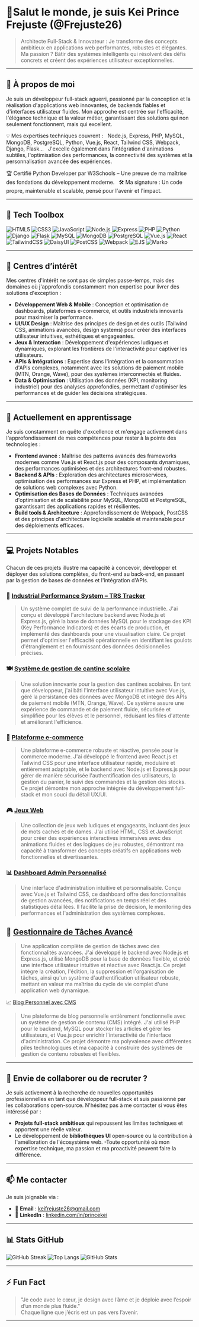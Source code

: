 # 👋Salut le monde, je suis Kei Prince Frejuste (@Frejuste26)

> Architecte Full-Stack & Innovateur : Je transforme des concepts ambitieux en applications web performantes, robustes et élégantes. Ma passion ? Bâtir des systèmes intelligents qui résolvent des défis concrets et créent des expériences utilisateur exceptionnelles.

---

## 🚀 À propos de moi

Je suis un développeur full-stack aguerri, passionné par la conception et la réalisation d'applications web innovantes, de backends fiables et d'interfaces utilisateur fluides. Mon approche est centrée sur l'efficacité, l'élégance technique et la valeur métier, garantissant des solutions qui non seulement fonctionnent, mais qui excellent.

💡 Mes expertises techniques couvrent :  
Node.js, Express, PHP, MySQL, MongoDB, PostgreSQL, Python, Vue.js, React, Tailwind CSS, Webpack, Django, Flask...  
J'excelle également dans l'intégration d'animations subtiles, l'optimisation des performances, la connectivité des systèmes et la personnalisation avancée des expériences.

🏆 Certifié Python Developer par W3Schools – Une preuve de ma maîtrise des fondations du développement moderne.  
🛠️ Ma signature : Un code propre, maintenable et scalable, pensé pour l'avenir et l'impact.

---

## 🧰 Tech Toolbox

![HTML5](https://img.shields.io/badge/HTML5-E34F26?style=for-the-badge&logo=html5&logoColor=white)
![CSS3](https://img.shields.io/badge/CSS3-1572B6?style=for-the-badge&logo=css3&logoColor=white)
![JavaScript](https://img.shields.io/badge/JavaScript-F7DF1E?style=for-the-badge&logo=javascript&logoColor=black)
![Node.js](https://img.shields.io/badge/Node.js-339933?style=for-the-badge&logo=nodedotjs&logoColor=white)
![Express](https://img.shields.io/badge/Express.js-000000?style=for-the-badge&logo=express&logoColor=white)
![PHP](https://img.shields.io/badge/PHP-777BB4?style=for-the-badge&logo=php&logoColor=white)
![Python](https://img.shields.io/badge/Python-3776AB?style=for-the-badge&logo=python&logoColor=white)
![Django](https://img.shields.io/badge/Django-092E20?style=for-the-badge&logo=django&logoColor=white)
![Flask](https://img.shields.io/badge/Flask-000000?style=for-the-badge&logo=flask&logoColor=white)
![MySQL](https://img.shields.io/badge/MySQL-005C84?style=for-the-badge&logo=mysql&logoColor=white)
![MongoDB](https://img.shields.io/badge/MongoDB-4EA94B?style=for-the-badge&logo=mongodb&logoColor=white)
![PostgreSQL](https://img.shields.io/badge/PostgreSQL-336791?style=for-the-badge&logo=postgresql&logoColor=white)
![Vue.js](https://img.shields.io/badge/Vue.js-35495E?style=for-the-badge&logo=vue.js&logoColor=4FC08D)
![React](https://img.shields.io/badge/React-20232A?style=for-the-badge&logo=react&logoColor=61DAFB)
![TailwindCSS](https://img.shields.io/badge/Tailwind_CSS-06B6D4?style=for-the-badge&logo=tailwind-css&logoColor=white)
![DaisyUI](https://img.shields.io/badge/DaisyUI-7E22CE?style=for-the-badge&logo=tailwind-css&logoColor=white)
![PostCSS](https://img.shields.io/badge/PostCSS-DD3A0A?style=for-the-badge&logo=postcss&logoColor=white)
![Webpack](https://img.shields.io/badge/Webpack-8DD6F9?style=for-the-badge&logo=webpack&logoColor=black)
![EJS](https://img.shields.io/badge/EJS-3178C6?style=for-the-badge&logo=ejs&logoColor=white)
![Marko](https://img.shields.io/badge/Marko-0E83CD?style=for-the-badge&logo=marko&logoColor=white)

---

## 👀 Centres d’intérêt

Mes centres d'intérêt ne sont pas de simples passe-temps, mais des domaines où j'approfondis constamment mon expertise pour livrer des solutions d'exception :
- **Développement Web & Mobile** : Conception et optimisation de dashboards, plateformes e-commerce, et outils industriels innovants pour maximiser la performance.
- **UI/UX Design** :  Maîtrise des principes de design et des outils (Tailwind CSS, animations avancées, design systems) pour créer des interfaces utilisateur intuitives, esthétiques et engageantes.
- **Jeux & Interaction** :  Développement d'expériences ludiques et dynamiques, explorant les frontières de l'interactivité pour captiver les utilisateurs.
- **APIs & Intégrations** :  Expertise dans l'intégration et la consommation d'APIs complexes, notamment avec les solutions de paiement mobile (MTN, Orange, Wave), pour des systèmes interconnectés et fluides.
- **Data & Optimisation** : Utilisation des données (KPI, monitoring industriel) pour des analyses approfondies, permettant d'optimiser les performances et de guider les décisions stratégiques.

---

## 🌱 Actuellement en apprentissage

Je suis constamment en quête d'excellence et m'engage activement dans l'approfondissement de mes compétences pour rester à la pointe des technologies :
- **Frontend avancé** : Maîtrise des patterns avancés des frameworks modernes comme Vue.js et React.js pour des composants dynamiques, des performances optimisées et des architectures front-end robustes.
- **Backend & APIs** : Exploration des architectures microservices, optimisation des performances sur Express et PHP, et implémentation de solutions web complexes avec Python.
- **Optimisation des Bases de Données** : Techniques avancées d'optimisation et de scalabilité pour MySQL, MongoDB et PostgreSQL, garantissant des applications rapides et résilientes.
- **Build tools & Architecture** : Approfondissement de Webpack, PostCSS et des principes d'architecture logicielle scalable et maintenable pour des déploiements efficaces.

---

## 💻 Projets Notables

Chacun de ces projets illustre ma capacité à concevoir, développer et déployer des solutions complètes, du front-end au back-end, en passant par la gestion de bases de données et l'intégration d'APIs.

### 🎯 [Industrial Performance System – TRS Tracker](#)
> Un système complet de suivi de la performance industrielle. J'ai conçu et développé l'architecture backend avec Node.js et Express.js, géré la base de données MySQL pour le stockage des KPI (Key Performance Indicators) et des écarts de production, et implémenté des dashboards pour une visualisation claire. Ce projet permet d'optimiser l'efficacité opérationnelle en identifiant les goulots d'étranglement et en fournissant des données décisionnelles précises.
### 🍽️ [Système de gestion de cantine scolaire](#)
> Une solution innovante pour la gestion des cantines scolaires. En tant que développeur, j'ai bâti l'interface utilisateur intuitive avec Vue.js, géré la persistance des données avec MongoDB et intégré des APIs de paiement mobile (MTN, Orange, Wave). Ce système assure une expérience de commande et de paiement fluide, sécurisée et simplifiée pour les élèves et le personnel, réduisant les files d'attente et améliorant l'efficience. 
### 🛒 [Plateforme e-commerce](#)
> Une plateforme e-commerce robuste et réactive, pensée pour le commerce moderne. J'ai développé le frontend avec React.js et Tailwind CSS pour une interface utilisateur rapide, modulaire et entièrement adaptable, et le backend avec Node.js et Express.js pour gérer de manière sécurisée l'authentification des utilisateurs, la gestion du panier, le suivi des commandes et la gestion des stocks. Ce projet démontre mon approche intégrée du développement full-stack et mon souci du détail UX/UI.
### 🎮 [Jeux Web](#)
> Une collection de jeux web ludiques et engageants, incluant des jeux de mots cachés et de dames. J'ai utilisé HTML, CSS et JavaScript pour créer des expériences interactives immersives avec des animations fluides et des logiques de jeu robustes, démontrant ma capacité à transformer des concepts créatifs en applications web fonctionnelles et divertissantes.
### 📊 [Dashboard Admin Personnalisé](#)
> Une interface d'administration intuitive et personnalisable. Conçu avec Vue.js et Tailwind CSS, ce dashboard offre des fonctionnalités de gestion avancées, des notifications en temps réel et des statistiques détaillées. Il facilite la prise de décision, le monitoring des performances et l'administration des systèmes complexes.

## 🚀 [Gestionnaire de Tâches Avancé](#)
> Une application complète de gestion de tâches avec des fonctionnalités avancées. J'ai développé le backend avec Node.js et Express.js, utilisé MongoDB pour la base de données flexible, et créé une interface utilisateur intuitive et réactive avec React.js. Ce projet intègre la création, l'édition, la suppression et l'organisation de tâches, ainsi qu'un système d'authentification utilisateur robuste, mettant en valeur ma maîtrise du cycle de vie complet d'une application web dynamique.

📈 [Blog Personnel avec CMS](#)
> Une plateforme de blog personnelle entièrement fonctionnelle avec un système de gestion de contenu (CMS) intégré. J'ai utilisé PHP pour le backend, MySQL pour stocker les articles et gérer les utilisateurs, et Vue.js pour enrichir l'interactivité de l'interface d'administration. Ce projet démontre ma polyvalence avec différentes piles technologiques et ma capacité à construire des systèmes de gestion de contenu robustes et flexibles.

---

## 🤝 Envie de collaborer ou de recruter ?

Je suis activement à la recherche de nouvelles opportunités professionnelles en tant que développeur full-stack et suis passionné par les collaborations open-source.
N'hésitez pas à me contacter si vous êtes intéressé par :
- **Projets full-stack ambitieux** qui repoussent les limites techniques et apportent une réelle valeur.
- Le développement de **bibliothèques UI** open-source ou la contribution à l'amélioration de l'écosystème web. 
-Toute opportunité où mon expertise technique, ma passion et ma proactivité peuvent faire la différence.

---

## 📫 Me contacter

Je suis joignable via :
- 📧 **Email** : keifrejuste26@gmail.com  
- 💼 **LinkedIn** : [linkedin.com/in/princekei](https://www.linkedin.com/in/princekei/)

---

## 📊 Stats GitHub

![GitHub Streak](https://streak-stats.demolab.com/?user=Frejuste26&theme=radical)
![Top Langs](https://github-readme-stats.vercel.app/api/top-langs/?username=Frejuste26&layout=compact&theme=radical)
![GitHub Stats](https://github-readme-stats.vercel.app/api?username=Frejuste26&show_icons=true&theme=radical)

---

## ⚡ Fun Fact

> "Je code avec le cœur, je design avec l’âme et je déploie avec l’espoir d’un monde plus fluide."  
> Chaque ligne que j’écris est un pas vers l’avenir.

---

